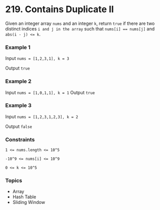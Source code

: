 # 219. Contains Duplicate II

Given an integer array `nums` and an integer `k`, return `true` if there are two distinct indices `i and j in the array` such that `nums[i] == nums[j]` and `abs(i - j) <= k`.

 
### Example 1

Input `nums = [1,2,3,1], k = 3`

Output `true`


### Example 2

Input `nums = [1,0,1,1], k = 1`
Output `true`


### Example 3

Input `nums = [1,2,3,1,2,3], k = 2`

Output `false`
 

### Constraints

`1 <= nums.length <= 10^5`

`-10^9 <= nums[i] <= 10^9`

`0 <= k <= 10^5`


### Topics
- Array
- Hash Table
- Sliding Window
